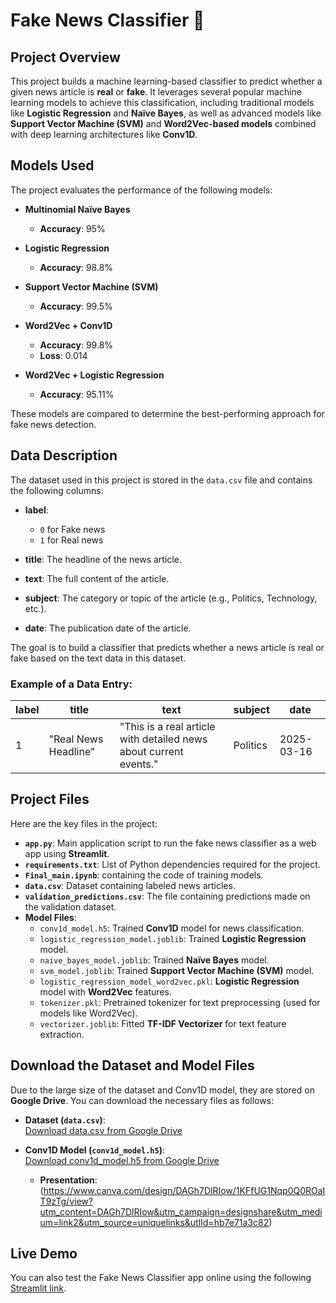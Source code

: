 # Fake News Classifier 📰

## Project Overview

This project builds a machine learning-based classifier to predict whether a given news article is **real** or **fake**. It leverages several popular machine learning models to achieve this classification, including traditional models like **Logistic Regression** and **Naïve Bayes**, as well as advanced models like **Support Vector Machine (SVM)** and **Word2Vec-based models** combined with deep learning architectures like **Conv1D**.

## Models Used

The project evaluates the performance of the following models:

- **Multinomial Naïve Bayes**
  - **Accuracy**: 95%
  
- **Logistic Regression**
  - **Accuracy**: 98.8%

- **Support Vector Machine (SVM)**
  - **Accuracy**: 99.5%

- **Word2Vec + Conv1D**
  - **Accuracy**: 99.8%
  - **Loss**: 0.014

- **Word2Vec + Logistic Regression**
  - **Accuracy**: 95.11%

These models are compared to determine the best-performing approach for fake news detection.

## Data Description

The dataset used in this project is stored in the `data.csv` file and contains the following columns:

- **label**: 
  - `0` for Fake news
  - `1` for Real news
  
- **title**: The headline of the news article.
- **text**: The full content of the article.
- **subject**: The category or topic of the article (e.g., Politics, Technology, etc.).
- **date**: The publication date of the article.

The goal is to build a classifier that predicts whether a news article is real or fake based on the text data in this dataset.

### Example of a Data Entry:

| label | title                 | text                                                         | subject   | date       |
|-------|-----------------------|--------------------------------------------------------------|-----------|------------|
| 1     | "Real News Headline"   | "This is a real article with detailed news about current events." | Politics  | 2025-03-16 |

## Project Files

Here are the key files in the project:

- **`app.py`**: Main application script to run the fake news classifier as a web app using **Streamlit**.
- **`requirements.txt`**: List of Python dependencies required for the project.
- **`Final_main.ipynb`**: containing the code of training models.
- **`data.csv`**: Dataset containing labeled news articles.
- **`validation_predictions.csv`**: The file containing predictions made on the validation dataset.
- **Model Files**:
  - `conv1d_model.h5`: Trained **Conv1D** model for news classification.
  - `logistic_regression_model.joblib`: Trained **Logistic Regression** model.
  - `naive_bayes_model.joblib`: Trained **Naïve Bayes** model.
  - `svm_model.joblib`: Trained **Support Vector Machine (SVM)** model.
  - `logistic_regression_model_word2vec.pkl`: **Logistic Regression** model with **Word2Vec** features.
  - `tokenizer.pkl`: Pretrained tokenizer for text preprocessing (used for models like Word2Vec).
  - `vectorizer.joblib`: Fitted **TF-IDF Vectorizer** for text feature extraction.


## Download the Dataset and Model Files

Due to the large size of the dataset and Conv1D model, they are stored on **Google Drive**. You can download the necessary files as follows:

- **Dataset (`data.csv`)**:  
  [Download data.csv from Google Drive](https://drive.google.com/file/d/1MHw-rA-nilAfOaLW18MlpGCzLgSttwGe/view?usp=sharing)
  
- **Conv1D Model (`conv1d_model.h5`)**:  
  [Download conv1d_model.h5 from Google Drive](https://drive.google.com/file/d/1sNWADRWP27uFqFr5rNLvhsVKw0uaOxZe/view?usp=sharing)
  - **Presentation**:
(https://www.canva.com/design/DAGh7DlRIow/1KFfUG1Nqp0Q0ROaIT9zTg/view?utm_content=DAGh7DlRIow&utm_campaign=designshare&utm_medium=link2&utm_source=uniquelinks&utlId=hb7e71a3c82)


## Live Demo

You can also test the Fake News Classifier app online using the following [Streamlit link](https://fake-news-detection-neural-core.streamlit.app/).
